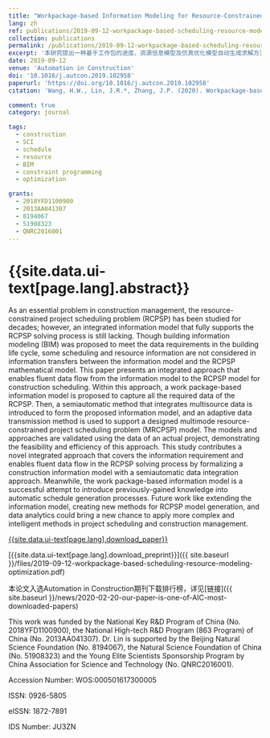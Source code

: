 ```yaml
---
title: "Workpackage-based Information Modeling for Resource-Constrained Scheduling of Construction Projects"
lang: zh
ref: publications/2019-09-12-workpackage-based-scheduling-resource-modeling-optimization
collection: publications
permalink: /publications/2019-09-12-workpackage-based-scheduling-resource-modeling-optimization
excerpt: '本研究提出一种基于工作包的进度、资源信息模型及仿真优化模型自动生成求解方法，可满足多种进度资源优化需求，并可用于末位进度计划系统。'
date: 2019-09-12
venue: 'Automation in Construction'
doi: '10.1016/j.autcon.2019.102958'
paperurl: 'https://doi.org/10.1016/j.autcon.2019.102958'
citation: 'Wang, H.W., Lin, J.R.*, Zhang, J.P. (2020). Workpackage-based Information Modeling for Resource-Constrained Scheduling of Construction Projects. <i>Automation in Construction</i>, 109, 102958. doi: 10.1016/j.autcon.2019.102958'

comment: true
category: journal

tags: 
  - construction
  - SCI
  - schedule
  - resource
  - BIM
  - constraint programming
  - optimization

grants:
  - 2018YFD1100900
  - 2013AA041307
  - 8194067
  - 51908323
  - QNRC2016001
---
```



{{site.data.ui-text[page.lang].abstract}}
====

As an essential problem in construction management, the resource-constrained project scheduling problem (RCPSP) has been studied for decades; however, an integrated information model that fully supports the RCPSP solving process is still lacking. Though building information modeling (BIM) was proposed to meet the data requirements in the building life cycle, some scheduling and resource information are not considered in information transfers between the information model and the RCPSP mathematical model. This paper presents an integrated approach that enables fluent data flow from the information model to the RCPSP model for construction scheduling. Within this approach, a work package-based information model is proposed to capture all the required data of the RCPSP. Then, a semiautomatic method that integrates multisource data is introduced to form the proposed information model, and an adaptive data transmission method is used to support a designed multimode resource-constrained project scheduling problem (MRCPSP) model. The models and approaches are validated using the data of an actual project, demonstrating the feasibility and efficiency of this approach. This study contributes a novel integrated approach that covers the information requirement and enables fluent data flow in the RCPSP solving process by formalizing a construction information model with a semiautomatic data integration approach. Meanwhile, the work package-based information model is a successful attempt to introduce previously-gained knowledge into automatic schedule generation processes. Future work like extending the information model, creating new methods for RCPSP model generation, and data analytics could bring a new chance to apply more complex and intelligent methods in project scheduling and construction management.


[{{site.data.ui-text[page.lang].download_paper}}](https://doi.org/10.1016/j.autcon.2019.102958)

[{{site.data.ui-text[page.lang].download_preprint}}]({{ site.baseurl }}/files/2019-09-12-workpackage-based-scheduling-resource-modeling-optimization.pdf)

本论文入选Automation in Construction期刊下载排行榜，详见[链接]({{ site.baseurl }}/news/2020-02-20-our-paper-is-one-of-AIC-most-downloaded-papers)

This work was funded by the National Key R&D Program of China (No. 2018YFD1100900), the National High-tech R&D Program (863 Program) of China (No. 2013AA041307). Dr. Lin is supported by the Beijing Natural Science Foundation (No. 8194067), the Natural Science Foundation of China (No. 51908323) and the Young Elite Scientists Sponsorship Program by China Association for Science and Technology (No. QNRC2016001).

Accession Number: WOS:000501617300005

ISSN: 0926-5805

eISSN: 1872-7891

IDS Number: JU3ZN